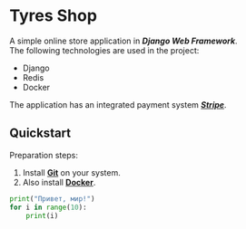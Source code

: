 # Tyres Shop

A simple online store application in ___Django Web Framework___.  
The following technologies are used in the project:
- Django
- Redis
- Docker

The application has an integrated payment system [___Stripe___](https://stripe.com/).  

## Quickstart

Preparation steps:
1. Install [__Git__](https://git-scm.com/book/en/v2/Getting-Started-Installing-Git) on your system.
2. Also install [__Docker__](https://docs.docker.com/engine/install/).

```python
print("Привет, мир!")
for i in range(10):
    print(i)
```
